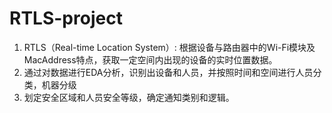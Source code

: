 # RTLS-project
1. RTLS（Real-time Location System）: 根据设备与路由器中的Wi-Fi模块及MacAddress特点，获取一定空间内出现的设备的实时位置数据。
2. 通过对数据进行EDA分析，识别出设备和人员，并按照时间和空间进行人员分类，机器分级
3. 划定安全区域和人员安全等级，确定通知类别和逻辑。
